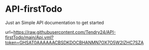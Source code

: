 # API-firstTodo

Just an Simple API documentation to get started

url=https://raw.githubusercontent.com/Tendry24/API-firstTodo/main/Api.yml?token=GHSAT0AAAAAACBSDKDOCBHANMN7OX7O5W2IZHC7SZA
